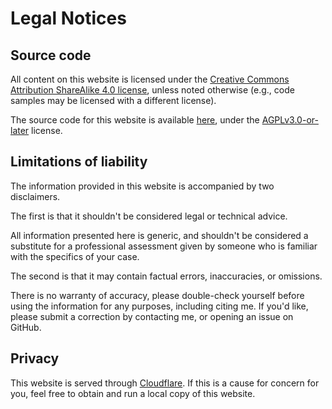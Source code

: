 # Legal Notices

## Source code

All content on this website is licensed under the [Creative Commons Attribution ShareAlike 4.0 license](https://creativecommons.org/licenses/by-sa/4.0/deed.en), unless noted otherwise (e.g., code samples may be licensed with a different license).

The source code for this website is available [here](https://github.com/lucapiras5/luca-piras.com), under the [AGPLv3.0-or-later](https://spdx.org/licenses/AGPL-3.0-or-later.html) license.

## Limitations of liability

The information provided in this website is accompanied by two disclaimers.

The first is that it shouldn't be considered legal or technical advice.

All information presented here is generic, and shouldn't be considered a substitute for a professional assessment given by someone who is familiar with the specifics of your case.

The second is that it may contain factual errors, inaccuracies, or omissions.

There is no warranty of accuracy, please double-check yourself before using the information for any purposes, including citing me. If you'd like, please submit a correction by contacting me, or opening an issue on GitHub.

## Privacy
   
This website is served through [Cloudflare](https://cloudflare.com). If this is a cause for concern for you, feel free to obtain and run a local copy of this website.
